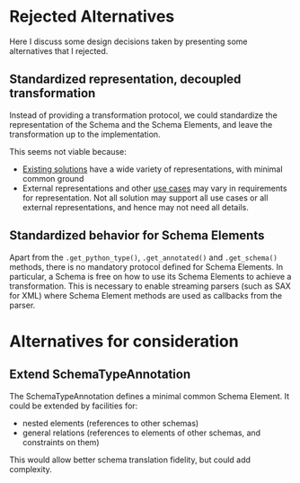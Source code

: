 # Rejected Alternatives

Here I discuss some design decisions taken by presenting some alternatives that I rejected.

## Standardized representation, decoupled transformation

Instead of providing a transformation protocol, we could standardize the representation of the Schema and the Schema Elements, and leave
the transformation up to the implementation. 

This seems not viable because:
- [Existing solutions](ExistingSolutions.md) have a wide variety of representations, with minimal common ground
- External representations and other [use cases](UseCases.md) may vary in requirements for representation. Not all solution may 
support all use cases or all external representations, and hence may not need all details. 


## Standardized behavior for Schema Elements

Apart from the `.get_python_type()`, `.get_annotated()` and `.get_schema()` methods, there is no mandatory protocol defined for Schema Elements. In particular, a Schema is free on how to use its Schema Elements to achieve a transformation. This is necessary to enable streaming parsers (such as SAX for XML) where Schema Element methods are used as callbacks from the parser. 

# Alternatives for consideration

## Extend SchemaTypeAnnotation

The SchemaTypeAnnotation defines a minimal common Schema Element. It could be extended by facilities for:

- nested elements (references to other schemas)
- general relations (references to elements of other schemas, and constraints on them)
  
This would allow better schema translation fidelity, but could add complexity.  
